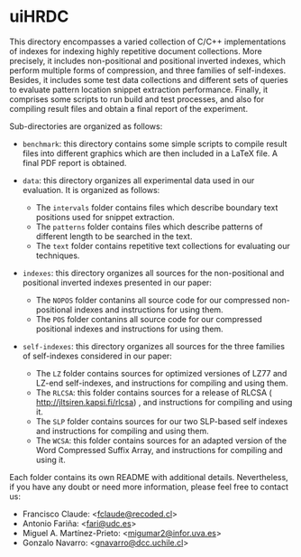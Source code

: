 # uiHRDC

This directory encompasses a varied collection of C/C++ implementations of indexes for 
indexing highly repetitive document collections. More precisely, it includes non-positional
and positional inverted indexes, which perform multiple forms of compression, and
three families of self-indexes. Besides, it includes some test data collections and 
different sets of queries to evaluate pattern location snippet extraction performance.
Finally, it comprises some scripts to run build and test processes, and also for
compiling result files and obtain a final report of the experiment.

Sub-directories are organized as follows:

  + `benchmark`: this directory contains some simple scripts to compile result files
	   into different graphics which are then included in a LaTeX file. A final
	   PDF report is obtained.

  + `data`: this directory organizes all experimental data used in our evaluation. It
          is organized as follows:
    - The `intervals` folder contains files which describe boundary text positions used
          for snippet extraction.
    - The `patterns` folder contains files which describe patterns of different length
          to be searched in the text.
    - The `text` folder contains repetitive text collections for evaluating our techniques.
    
  + `indexes`: this directory organizes all sources for the non-positional and positional
               inverted indexes presented in our paper:
    - The `NOPOS` folder contanins all source code for our compressed non-positional
           indexes and instructions for using them.
    - The `POS` folder contanins all source code for our compressed positional indexes 
           and instructions for using them.

  + `self-indexes`: this directory organizes all sources for the three families of
     self-indexes considered in our paper:
    - The `LZ` folder contains sources for optimized versiones of LZ77 and LZ-end
          self-indexes, and instructions for compiling and using them.
    - The `RLCSA`: this folder contains sources for a release of RLCSA ( <http://jltsiren.kapsi.fi/rlcsa>)
	  , and instructions for compiling and using it.
    - The `SLP` folder contains sources for our two SLP-based self indexes and
	  instructions for compiling and using them.
    - The `WCSA`: this folder contains sources for an adapted version of the Word 
	  Compressed Suffix Array, and instructions for compiling and using it.

Each folder contains its own README with additional details. Nevertheless, if you have any 
doubt or need more information, please feel free to contact us:

- Francisco Claude: \<fclaude@recoded.cl\>
- Antonio Fariña: \<fari@udc.es\>
- Miguel A. Martínez-Prieto: \<migumar2@infor.uva.es\>
- Gonzalo Navarro:  \<gnavarro@dcc.uchile.cl\>
